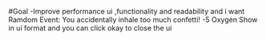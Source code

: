 #Goal
-Improve performance ui ,functionality and readability                             and i want Ramdom Event:
You accidentally inhale too much confetti! -5 Oxygen
Show in ui format and you can click okay to close the ui